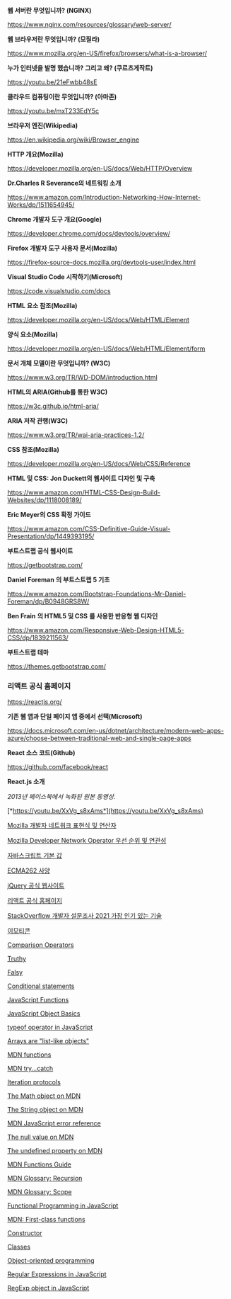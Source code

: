 **웹 서버란 무엇입니까? (NGINX)**

https://www.nginx.com/resources/glossary/web-server/

**웹 브라우저란 무엇입니까? (모질라)**

https://www.mozilla.org/en-US/firefox/browsers/what-is-a-browser/

**누가 인터넷을 발명 했습니까? 그리고 왜? (쿠르츠게작트)**

https://youtu.be/21eFwbb48sE

**클라우드 컴퓨팅이란 무엇입니까? (아마존)**

https://youtu.be/mxT233EdY5c

**브라우저 엔진(Wikipedia)**

https://en.wikipedia.org/wiki/Browser_engine

**HTTP 개요(Mozilla)**

https://developer.mozilla.org/en-US/docs/Web/HTTP/Overview

**Dr.Charles R Severance의 네트워킹 소개**

https://www.amazon.com/Introduction-Networking-How-Internet-Works/dp/1511654945/

**Chrome 개발자 도구 개요(Google)**

https://developer.chrome.com/docs/devtools/overview/

**Firefox 개발자 도구 사용자 문서(Mozilla)**

https://firefox-source-docs.mozilla.org/devtools-user/index.html

**Visual Studio Code 시작하기(Microsoft)**

https://code.visualstudio.com/docs

**HTML 요소 참조(Mozilla)**

https://developer.mozilla.org/en-US/docs/Web/HTML/Element

**양식 요소(Mozilla)**

https://developer.mozilla.org/en-US/docs/Web/HTML/Element/form

**문서 개체 모델이란 무엇입니까? (W3C)**

https://www.w3.org/TR/WD-DOM/introduction.html

**HTML의 ARIA(Github를 통한 W3C)**

https://w3c.github.io/html-aria/

**ARIA 저작 관행(W3C)**

https://www.w3.org/TR/wai-aria-practices-1.2/

**CSS 참조(Mozilla)**

https://developer.mozilla.org/en-US/docs/Web/CSS/Reference

**HTML 및 CSS: Jon Duckett의 웹사이트 디자인 및 구축**

https://www.amazon.com/HTML-CSS-Design-Build-Websites/dp/1118008189/

**Eric Meyer의 CSS 확정 가이드**  

https://www.amazon.com/CSS-Definitive-Guide-Visual-Presentation/dp/1449393195/

**부트스트랩 공식 웹사이트**

https://getbootstrap.com/

**Daniel Foreman** **의 부트스트랩 5 기초**  

https://www.amazon.com/Bootstrap-Foundations-Mr-Daniel-Foreman/dp/B0948GRS8W/

**Ben Frain** **의 HTML5 및 CSS**   **를 사용한 반응형 웹 디자인**  

https://www.amazon.com/Responsive-Web-Design-HTML5-CSS/dp/1839211563/

**부트스트랩 테마**  

https://themes.getbootstrap.com/

### **리액트 공식 홈페이지**

https://reactjs.org/

**기존 웹 앱과 단일 페이지 앱 중에서 선택(Microsoft)**

https://docs.microsoft.com/en-us/dotnet/architecture/modern-web-apps-azure/choose-between-traditional-web-and-single-page-apps

**React 소스 코드(Github)**

https://github.com/facebook/react

**React.js 소개**  

*2013년 페이스북에서 녹화된 원본 동영상.*

[*https://youtu.be/XxVg_s8xAms*](https://youtu.be/XxVg_s8xAms)

[Mozilla 개발자 네트워크 표현식 및 연산자](https://developer.mozilla.org/en-US/docs/Web/JavaScript/Reference/Operators) 

[Mozilla Developer Network Operator 우선 순위 및 연관성](https://developer.mozilla.org/en-US/docs/Web/JavaScript/Reference/Operators/Operator_Precedence) 

[자바스크립트 기본 값](https://developer.mozilla.org/en-US/docs/Glossary/Primitive) 

[ECMA262 사양](https://tc39.es/ecma262/) 

[jQuery 공식 웹사이트](https://jquery.com/) 

[리액트 공식 홈페이지](https://reactjs.org/) 

[StackOverflow 개발자 설문조사 2021 가장 인기 있는 기술](https://insights.stackoverflow.com/survey/2021#technology-most-popular-technologies)

[이모티콘](http://unicode.org/emoji/charts/full-emoji-list.html#1f600)

[Comparison Operators](https://www.javascripttutorial.net/javascript-comparison-operators/) 

[Truthy](https://developer.mozilla.org/en-US/docs/Glossary/Truthy) 

[Falsy](https://developer.mozilla.org/en-US/docs/Glossary/Falsy) 

[Conditional statements](https://developer.mozilla.org/en-US/docs/Learn/JavaScript/Building_blocks/conditionals)

[JavaScript Functions](https://developer.mozilla.org/en-US/docs/Web/JavaScript/Guide/Functions) 

[JavaScript Object Basics](https://developer.mozilla.org/en-US/docs/Learn/JavaScript/Objects/Basics) 

[typeof operator in JavaScript](https://developer.mozilla.org/en-US/docs/Web/JavaScript/Reference/Operators/typeof) 

[Arrays are "list-like objects"](https://developer.mozilla.org/en-US/docs/Learn/JavaScript/First_steps/Arrays)  

[MDN functions](https://developer.mozilla.org/en-US/docs/Web/JavaScript/Reference/Statements/function) 

[MDN try...catch](https://developer.mozilla.org/en-US/docs/Web/JavaScript/Reference/Statements/try...catch) 

[Iteration protocols](https://developer.mozilla.org/en-US/docs/Web/JavaScript/Reference/Iteration_protocols) 

[The Math object on MDN](https://developer.mozilla.org/en-US/docs/Web/JavaScript/Reference/Global_Objects/Math) 

[The String object on MDN](https://developer.mozilla.org/en-US/docs/Web/JavaScript/Reference/Global_Objects/String) 

[MDN JavaScript error reference](https://developer.mozilla.org/en-US/docs/Web/JavaScript/Reference/Errors) 

[The null value on MDN](https://developer.mozilla.org/en-US/docs/Web/JavaScript/Reference/Global_Objects/null) 

[The undefined property on MDN](https://developer.mozilla.org/en-US/docs/Web/JavaScript/Reference/Global_Objects/undefined)  

[MDN Functions Guide](https://developer.mozilla.org/en-US/docs/Web/JavaScript/Guide/Functions) 

[MDN Glossary: Recursion](https://developer.mozilla.org/en-US/docs/Glossary/Recursion) 

[MDN Glossary: Scope](https://developer.mozilla.org/en-US/docs/Glossary/Scope) 

[Functional Programming in JavaScript](https://www.toptal.com/javascript/functional-programming-javascript) 

[MDN: First-class functions](https://developer.mozilla.org/en-US/docs/Glossary/First-class_Function)  

[Constructor](https://developer.mozilla.org/en-US/docs/Web/JavaScript/Reference/Classes/constructor) 

[Classes](https://developer.mozilla.org/en-US/docs/Web/JavaScript/Reference/Classes)

[Object-oriented programming](https://css-tricks.com/the-flavors-of-object-oriented-programming-in-javascript/)  

[Regular Expressions in JavaScript](https://developer.mozilla.org/en-US/docs/Web/JavaScript/Guide/Regular_Expressions)

[RegExp object in JavaScript](https://developer.mozilla.org/en-US/docs/Web/JavaScript/Reference/Global_Objects/RegExp)
